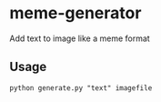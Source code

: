 # meme-generator
Add text to image like a meme format

## Usage

`python generate.py "text" imagefile`
